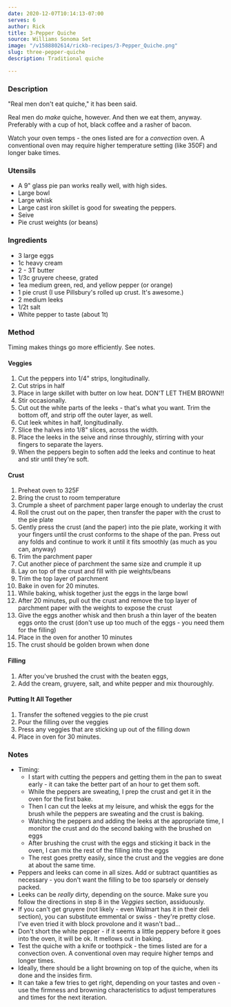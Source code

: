 ```yaml
---
date: 2020-12-07T10:14:13-07:00
serves: 6
author: Rick
title: 3-Pepper Quiche
source: Williams Sonoma Set
image: "/v1588802614/rickb-recipes/3-Pepper_Quiche.png"
slug: three-pepper-quiche
description: Traditional quiche

---
```

### Description

"Real men don't eat quiche," it has been said.

Real men do _make_ quiche, however.  And then we eat them, anyway.  Preferably with a cup of hot, black coffee and a rasher of bacon.

Watch your oven temps - the ones listed are for a _convection_ oven.  A conventional oven may require higher temperature setting (like 350F) and longer bake times.

### Utensils

* A 9" glass pie pan works really well, with high sides.
* Large bowl
* Large whisk
* Large cast iron skillet is good for sweating the peppers.
* Seive
* Pie crust weights (or beans)

### Ingredients

* 3 large eggs
* 1c heavy cream
* 2 - 3T butter
* 1/3c gruyere cheese, grated
* 1ea medium green, red, and yellow pepper (or orange)
* 1 pie crust (I use Pillsbury's rolled up crust.  It's awesome.)
* 2 medium leeks
* 1/2t salt
* White pepper to taste (about 1t)

### Method

Timing makes things go more efficiently.  See notes.

#### Veggies

1. Cut the peppers into 1/4" strips, longitudinally.
2. Cut strips in half
3. Place in large skillet with butter on low heat.  DON'T LET THEM BROWN!!
4. Stir occasionally.
5. Cut out the white parts of the leeks - that's what you want.  Trim the bottom off, and strip off the outer layer, as well.
6. Cut leek whites in half, longitudinally.
7. Slice the halves into 1/8" slices, across the width.
8. Place the leeks in the seive and rinse throughly, stirring with your fingers to separate the layers.
9. When the peppers begin to soften add the leeks and continue to heat and stir until they're soft.

#### Crust

 1. Preheat oven to 325F
 2. Bring the crust to room temperature
 3. Crumple a sheet of parchment paper large enough to underlay the crust
 4. Roll the crust out on the paper, then transfer the paper with the crust to the pie plate
 5. Gently press the crust (and the paper) into the pie plate, working it with your fingers until the crust conforms to the shape of the pan.  Press out any folds and continue to work it until it fits smoothly (as much as you can, anyway)
 6. Trim the parchment paper
 7. Cut another piece of parchment the same size and crumple it up
 8. Lay on top of the crust and fill with pie weights/beans
 9. Trim the top layer of parchment
10. Bake in oven for 20 minutes.
11. While baking, whisk together just the eggs in the large bowl
12. After 20 minutes, pull out the crust and remove the top layer of parchment paper with the weights to expose the crust
13. Give the eggs another whisk and then brush a thin layer of the beaten eggs onto the crust (don't use up too much of the eggs - you need them for the filling)
14. Place in the oven  for another 10 minutes
15. The crust should be golden brown when done

#### Filling

1. After you've brushed the crust with the beaten eggs,
2. Add the cream, gruyere, salt, and white pepper and mix thouroughly.

#### Putting It All Together

1. Transfer the softened veggies to the pie crust
2. Pour the filling over the veggies
3. Press any veggies that are sticking up out of the filling down
4. Place in oven for 30 minutes.

### Notes

* Timing:
  * I start with cutting the peppers and getting them in the pan to sweat early - it can take the better part of an hour to get them soft.
  * While the peppers are sweating, I prep the crust and get it in the oven for the first bake.
  * Then I can cut the leeks at my leisure, and whisk the eggs for the brush while the peppers are sweating and the crust is baking.
  * Watching the peppers and adding the leeks at the appropriate time, I monitor the crust and do the second baking with the brushed on eggs
  * After brushing the crust with the eggs and sticking it back in the oven, I can mix the rest of the filling into the eggs
  * The rest goes pretty easily, since the crust and the veggies are done at about the same time.
* Peppers and leeks can come in all sizes.  Add or subtract quantities as necessary - you don't want the filling to be too sparsely or densely packed.
* Leeks can be _really_ dirty, depending on the source.  Make sure you follow the directions in step 8 in the _Veggies_ section, assiduously.
* If you can't get gruyere (not likely - even Walmart has it in their deli section), you can substitute emmental or swiss - they're pretty close.  I've even tried it with block provolone and it wasn't bad...
* Don't short the white pepper - if it seems a little peppery before it goes into the oven, it will be ok.  It mellows out in baking.
* Test the quiche with a knife or toothpick - the times listed are for a convection oven.  A conventional oven may require higher temps and longer times.
* Ideally, there should be a light browning on top of the quiche, when its done and the insides firm. 
* It can take a few tries to get right, depending on your tastes and oven - use the firmness and browning characteristics to adjust temperatures and times for the next iteration.